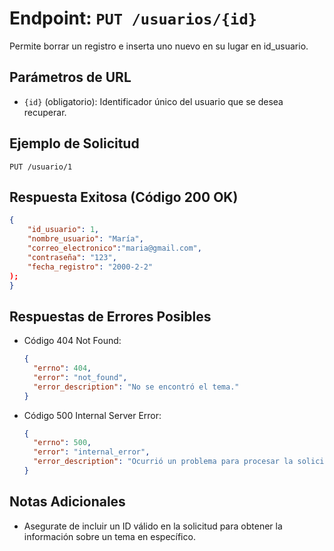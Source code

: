 # Endpoint: `PUT /usuarios/{id}`

Permite borrar un registro e inserta uno nuevo en su lugar en id_usuario.

## Parámetros de URL
- `{id}` (obligatorio): Identificador único del usuario que se desea recuperar.

## Ejemplo de Solicitud
```http
PUT /usuario/1
```

## Respuesta Exitosa (Código 200 OK)
```json
{
    "id_usuario": 1,
    "nombre_usuario": "María",    
    "correo_electronico":"maria@gmail.com",
    "contraseña": "123",
    "fecha_registro": "2000-2-2"
);
}
```

## Respuestas de Errores Posibles
- Código 404 Not Found:

  ```json
  {
    "errno": 404,
    "error": "not_found",
    "error_description": "No se encontró el tema."
  }
  ```

- Código 500 Internal Server Error:
  ```json
  {
    "errno": 500,
    "error": "internal_error",
    "error_description": "Ocurrió un problema para procesar la solicitud"
  }
  ``` 

## Notas Adicionales

- Asegurate de incluir un ID válido en la solicitud para obtener la información
  sobre un tema en específico.
